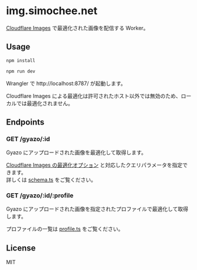 # img.simochee.net

[Cloudflare Images](https://developers.cloudflare.com/images/) で最適化された画像を配信する Worker。

## Usage

```bash
npm install
```

```bash
npm run dev
```

Wrangler で http://localhost:8787/ が起動します。

Cloudflare Images による最適化は許可されたホスト以外では無効のため、ローカルでは最適化されません。

## Endpoints

### GET /gyazo/:id

Gyazo にアップロードされた画像を最適化して取得します。

[Cloudflare Images の最適化オプション](https://developers.cloudflare.com/images/transform-images/transform-via-workers/) と対応したクエリパラメータを指定できます。  
詳しくは [schema.ts](./src/schema.ts) をご覧ください。

### GET /gyazo/:id/:profile

Gyazo にアップロードされた画像を指定されたプロファイルで最適化して取得します。

プロファイルの一覧は [profile.ts](./src/profile.ts) をご覧ください。

## License

MIT